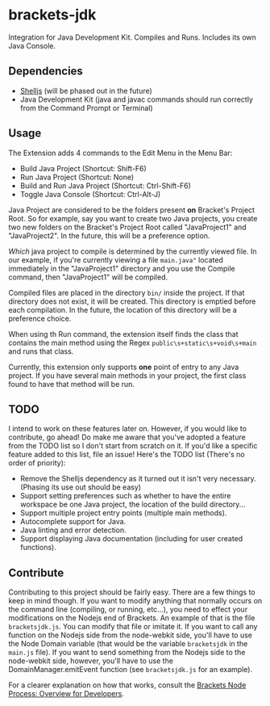 # brackets-jdk

Integration for Java Development Kit. Compiles and Runs. Includes its own Java Console.

## Dependencies
<ul>
      <li>  <a href="https://github.com/shelljs/shelljs">Shelljs</a> (will be phased out in the future)             </li>
      <li>  Java Development Kit (java and javac commands should run correctly from the Command Prompt or Terminal) </li>
</ul>

## Usage
The Extension adds 4 commands to the Edit Menu in the Menu Bar:
<ul>
    <li>    Build Java Project (Shortcut: Shift-F6)                 </li>
    <li>    Run Java Project (Shortcut: None)                       </li>
    <li>    Build and Run Java Project (Shortcut: Ctrl-Shift-F6)    </li>
    <li>    Toggle Java Console (Shortcut: Ctrl-Alt-J)              </li>
</ul>

Java Project are considered to be the folders present <b>on</b> Bracket's Project Root.
So for example, say you want to create two Java projects, you create two new folders on the Bracket's
Project Root called "JavaProject1" and "JavaProject2". In the future, this will be a preference option.

<i>Which</i> java project to compile is determined by the currently viewed file. In our example, if
you're currently viewing a file ```main.java"``` located immediately in the "JavaProject1" directory
and you use the Compile command, then "JavaProject1" will be compiled.

Compiled files are placed in the directory ```bin/``` inside the project. If that directory does not exist,
it will be created. This directory is emptied before each compilation. In the future, the location of this directory
will be a preference choice.

When using th Run command, the extension itself finds the class that contains the main method
using the Regex ```public\s+static\s+void\s+main``` and runs that class.

Currently, this extension only supports <b>one</b> point of entry to any Java project. If you have
several main methods in your project, the first class found to have that method will be run.

## TODO
I intend to work on these features later on. However, if you would like to contribute, go ahead!
Do make me aware that you've adopted a feature from the TODO list so I don't start from scratch on it.
If you'd like a specific feature added to this list, file an issue! Here's the TODO list
(There's no order of priority):
<ul>
    <li>
        Remove the Shelljs dependency as it turned out it isn't very necessary. (Phasing its use out should be easy)
    </li>
    <li>
        Support setting preferences such as whether to have the entire workspace be one Java project,
        the location of the build directory...
    </li>
    <li>
        Support multiple project entry points (multiple main methods).
    </li>
    <li>
        Autocomplete support for Java.
    </li>
    <li>
        Java linting and error detection.
    </li>
    <li>
        Support displaying Java documentation (including for user created functions).
    </li>
</ul>

## Contribute
Contributing to this project should be fairly easy. There are a few things to keep in mind though.
If you want to modify anything that normally occurs on the command line (compiling, or running, etc...),
you need to effect your modifications on the Nodejs end of Brackets. An example of that is the file ```bracketsjdk.js```.
You can modify that file or imitate it. If you want to call any function on the Nodejs side from the node-webkit side,
you'll have to use the Node Domain variable (that would be the variable ```bracketsjdk``` in the ```main.js``` file).
If you want to send something from the Nodejs side to the node-webkit side, however, you'll have to use the DomainManager.emitEvent
function (see ```bracketsjdk.js``` for an example).

For a clearer explanation on how that works, consult the
<a href="https://github.com/adobe/brackets/wiki/Brackets-Node-Process:-Overview-for-Developers">Brackets Node Process: Overview for Developers</a>.
